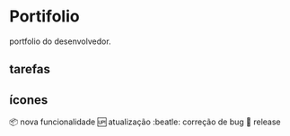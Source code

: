 # Portifolio
portfolio do desenvolvedor.

## tarefas

## ícones

:package: nova funcionalidade
:up: atualização
:beatle: correção de bug
:checkered_flag: release